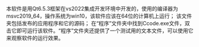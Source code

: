 本软件是用Qt6.5.3框架在vs2022集成开发环境中开发的，使用的编译器为msvc2019_64，操作系统为win10，该软件应该在64位的计算机上运行；
该文件夹包括发布的应用程序和它的源码；
在“程序”文件夹中找到Ccode.exe文件，双击它即可运行该软件。“程序”文件夹还提供了一个测试用的文本文件，可以使用它来观察软件的运行效果。
